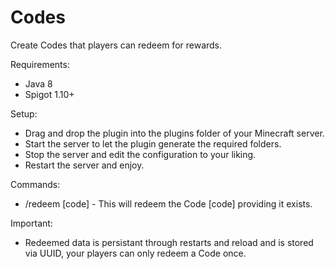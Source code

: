 # Codes
Create Codes that players can redeem for rewards.

Requirements:
- Java 8
- Spigot 1.10+

Setup:
- Drag and drop the plugin into the plugins folder of your Minecraft server.
- Start the server to let the plugin generate the required folders.
- Stop the server and edit the configuration to your liking.
- Restart the server and enjoy.

Commands:
- /redeem [code] - This will redeem the Code [code] providing it exists.

Important:
- Redeemed data is persistant through restarts and reload and is stored via UUID, your players can only redeem a Code once.

